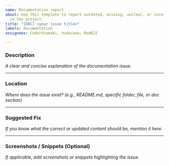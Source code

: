 ```yaml
---
name: Documentation report
about: Use this template to report outdated, missing, unclear, or incorrect documentation
  in the project.
title: "[DOC] <your issue title>"
labels: documentation
assignees: CoderUzumaki, hudazaan, RedK22

---
```


### Description
_A clear and concise explanation of the documentation issue._

---

### Location
_Where does the issue exist? (e.g., README.md, specific folder, file, or doc section)_

---

### Suggested Fix
_If you know what the correct or updated content should be, mention it here._

---

### Screenshots / Snippets (Optional)
_If applicable, add screenshots or snippets highlighting the issue._
